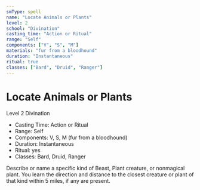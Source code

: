 ```yaml
---
smType: spell
name: "Locate Animals or Plants"
level: 2
school: "Divination"
casting_time: "Action or Ritual"
range: "Self"
components: ["V", "S", "M"]
materials: "fur from a bloodhound"
duration: "Instantaneous"
ritual: true
classes: ["Bard", "Druid", "Ranger"]
---
```


# Locate Animals or Plants
Level 2 Divination

- Casting Time: Action or Ritual
- Range: Self
- Components: V, S, M (fur from a bloodhound)
- Duration: Instantaneous
- Ritual: yes
- Classes: Bard, Druid, Ranger

Describe or name a specific kind of Beast, Plant creature, or nonmagical plant. You learn the direction and distance to the closest creature or plant of that kind within 5 miles, if any are present.

